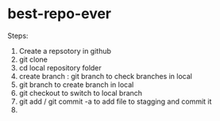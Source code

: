 # best-repo-ever

Steps:
1. Create a repsotory in github
2. git clone <url of repository>
3. cd local repository folder
4. create branch : git branch to check branches in local 
5. git branch <branch name> to create branch in local
6. git checkout <branch name> to switch to local branch
7. git add <file name>/ git commit -a to add file to stagging and commit it 
8. 